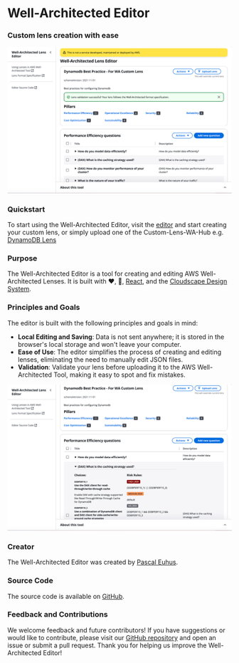 # Well-Architected Editor

### Custom lens creation with ease

![Overview](./docs/overview.png)

### Quickstart

To start using the Well-Architected Editor, visit the [editor](https://pascal.euhus.dev/well-architected-editor/) and start creating your custom lens, or simply upload one of the Custom-Lens-WA-Hub e.g. [DynamoDB Lens](https://github.com/aws-samples/custom-lens-wa-hub/tree/main/DynamoDB)

### Purpose

The Well-Architected Editor is a tool for creating and editing AWS Well-Architected Lenses. It is built with ❤️, 🤘, [React](https://react.dev), and the [Cloudscape Design System](https://cloudscape.design).

### Principles and Goals

The editor is built with the following principles and goals in mind:

- **Local Editing and Saving**: Data is not sent anywhere; it is stored in the browser's local storage and won't leave your computer.
- **Ease of Use**: The editor simplifies the process of creating and editing lenses, eliminating the need to manually edit JSON files.
- **Validation**: Validate your lens before uploading it to the AWS Well-Architected Tool, making it easy to spot and fix mistakes.

![Details](./docs/detail.png)

### Creator

The Well-Architected Editor was created by [Pascal Euhus](https://github.com/pacovk).

### Source Code

The source code is available on [GitHub](https://github.com/PacoVK/well-architected-editor).

### Feedback and Contributions

We welcome feedback and future contributors! If you have suggestions or would like to contribute, please visit our [GitHub repository](https://github.com/PacoVK/well-architected-editor) and open an issue or submit a pull request. Thank you for helping us improve the Well-Architected Editor!

